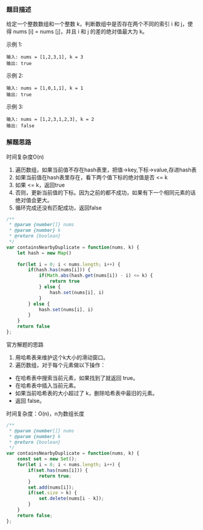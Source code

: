 ### 题目描述

给定一个整数数组和一个整数 k，判断数组中是否存在两个不同的索引 i 和 j，使得 nums [i] = nums [j]，并且 i 和 j 的差的绝对值最大为 k。

示例 1:
```
输入: nums = [1,2,3,1], k = 3
输出: true
```
示例 2:
```
输入: nums = [1,0,1,1], k = 1
输出: true
```
示例 3:
```
输入: nums = [1,2,3,1,2,3], k = 2
输出: false
```

### 解题思路

时间复杂度O(n)

1. 遍历数组，如果当前值不存在hash表里，把值->key,下标->value,存进hash表
2. 如果当前值在hash表里存在，看下两个值下标的绝对值是否 <= k
3. 如果 <= k，返回true
4. 否则，更新当前值的下标。因为之前的都不成功，如果有下一个相同元素的话绝对值会更大。
5. 循环完成还没有匹配成功，返回false


```js
/**
 * @param {number[]} nums
 * @param {number} k
 * @return {boolean}
 */
var containsNearbyDuplicate = function(nums, k) {
    let hash = new Map()
    
    for(let i = 0; i < nums.length; i++) {
        if(hash.has(nums[i])) {
            if(Math.abs(hash.get(nums[i]) - i) <= k) {
                return true
            } else {
                hash.set(nums[i], i)
            }
        } else {
            hash.set(nums[i], i)
        }
    }
    return false
};
```

官方解题的思路

1. 用哈希表来维护这个k大小的滑动窗口。
2. 遍历数组，对于每个元素做以下操作：
- 在哈希表中搜索当前元素，如果找到了就返回 true。
- 在哈希表中插入当前元素。
- 如果当前哈希表的大小超过了 k，删除哈希表中最旧的元素。
- 返回 false。


时间复杂度：O(n)，n为数组长度

```js
/**
 * @param {number[]} nums
 * @param {number} k
 * @return {boolean}
 */
var containsNearbyDuplicate = function(nums, k) {
    const set = new Set();
    for(let i = 0; i < nums.length; i++) {
        if(set.has(nums[i])) {
            return true;
        }
        set.add(nums[i]);
        if(set.size > k) {
            set.delete(nums[i - k]);
        }
    }
    return false;
};
```
